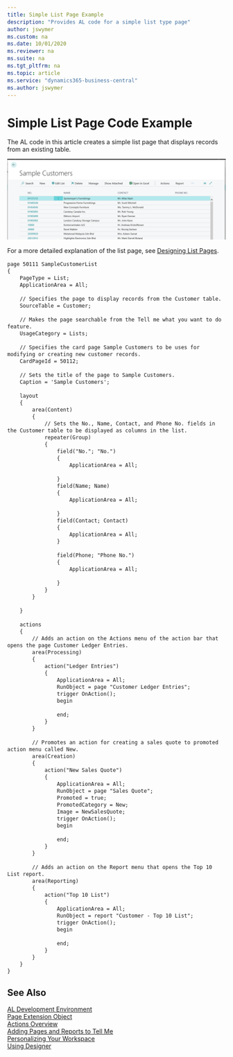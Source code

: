 ```yaml
---
title: Simple List Page Example
description: "Provides AL code for a simple list type page"
author: jswymer
ms.custom: na
ms.date: 10/01/2020
ms.reviewer: na
ms.suite: na
ms.tgt_pltfrm: na
ms.topic: article
ms.service: "dynamics365-business-central"
ms.author: jswymer
---
```


# Simple List Page Code Example

The AL code in this article creates a simple list page that displays records from an existing table.

![List page example](media/sample-list-page.png "[List page example")

For a more detailed explanation of the list page, see [Designing List Pages](devenv-designing-list-pages.md).

```
page 50111 SampleCustomerList
{
    PageType = List;
    ApplicationArea = All;

    // Specifies the page to display records from the Customer table.
    SourceTable = Customer;

    // Makes the page searchable from the Tell me what you want to do feature. 
    UsageCategory = Lists;

    // Specifies the card page Sample Customers to be uses for modifying or creating new customer records.
    CardPageId = 50112;

    // Sets the title of the page to Sample Customers.
    Caption = 'Sample Customers';

    layout
    {
        area(Content)
        {
            // Sets the No., Name, Contact, and Phone No. fields in the Customer table to be displayed as columns in the list. 
            repeater(Group)
            {
                field("No."; "No.")
                {
                    ApplicationArea = All;

                }
                field(Name; Name)
                {
                    ApplicationArea = All;

                }
                field(Contact; Contact)
                {
                    ApplicationArea = All;
                }

                field(Phone; "Phone No.")
                {
                    ApplicationArea = All;

                }
            }
        }
    
    }

    actions
    {
        // Adds an action on the Actions menu of the action bar that opens the page Customer Ledger Entries. 
        area(Processing)
        {
            action("Ledger Entries")
            {
                ApplicationArea = All;
                RunObject = page "Customer Ledger Entries";
                trigger OnAction();
                begin

                end;
            }
        }

        // Promotes an action for creating a sales quote to promoted action menu called New.
        area(Creation)
        {
            action("New Sales Quote")
            {
                ApplicationArea = All;
                RunObject = page "Sales Quote";
                Promoted = true;
                PromotedCategory = New;
                Image = NewSalesQuote;
                trigger OnAction();
                begin

                end;
            }
        }

        // Adds an action on the Report menu that opens the Top 10 List report.
        area(Reporting)
        {
            action("Top 10 List")
            {
                ApplicationArea = All;
                RunObject = report "Customer - Top 10 List";
                trigger OnAction();
                begin

                end;
            }
        }
    }
}

```

## See Also
[AL Development Environment](devenv-reference-overview.md)  
[Page Extension Object](devenv-page-ext-object.md)  
[Actions Overview](devenv-actions-overview.md)  
[Adding Pages and Reports to Tell Me](devenv-al-menusuite-functionality.md)  
[Personalizing Your Workspace](/dynamics365/business-central/ui-personalization-user)  
[Using Designer](devenv-inclient-designer.md)  
